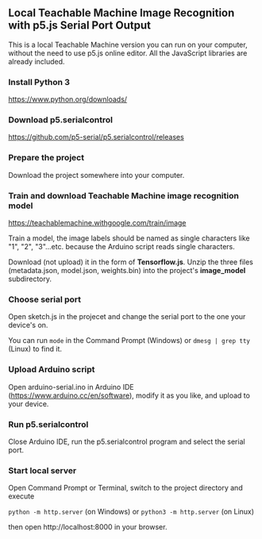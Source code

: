 ## Local Teachable Machine Image Recognition with p5.js Serial Port Output

This is a local Teachable Machine version you can run on your computer, without the need to use p5.js online editor. All the JavaScript libraries are already included.

### Install Python 3

https://www.python.org/downloads/

### Download p5.serialcontrol

https://github.com/p5-serial/p5.serialcontrol/releases

### Prepare the project

Download the project somewhere into your computer.

### Train and download Teachable Machine image recognition model

https://teachablemachine.withgoogle.com/train/image

Train a model, the image labels should be named as single characters like "1", "2", "3"...etc. because the Arduino script reads single characters.

Download (not upload) it in the form of **Tensorflow.js**. Unzip the three files (metadata.json, model.json, weights.bin) into the project's **image_model** subdirectory.

### Choose serial port

Open sketch.js in the projecet and change the serial port to the one your device's on.

You can run ```mode``` in the Command Prompt (Windows) or ```dmesg | grep tty``` (Linux) to find it.

### Upload Arduino script

Open arduino-serial.ino in Arduino IDE (https://www.arduino.cc/en/software), modify it as you like, and upload to your device.

### Run p5.serialcontrol

Close Arduino IDE, run the p5.serialcontrol program and select the serial port.

### Start local server

Open Command Prompt or Terminal, switch to the project directory and execute

```python -m http.server``` (on Windows) or ```python3 -m http.server``` (on Linux)

then open http://localhost:8000 in your browser.
